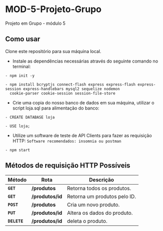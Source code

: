# MOD-5-Projeto-Grupo
Projeto em Grupo - módulo 5


## Como usar

Clone este repositório para sua máquina local.

- Instale as dependências necessárias através do seguinte comando no terminal:
```
- npm init -y
```
```
- npm install bcryptjs connect-flash express express-flash express-session express-handlebars mysql2 sequelize nodemon 
  cookie-parser cookie-session session-file-store 
```
- Crie uma copia do nosso banco de dados em sua máquina, utilizar o script loja.sql para alimentação do banco:
```
- CREATE DATABASE loja
```
```
- USE loja;
```
- Utilize um software de teste de API Clients para fazer as requisição HTTP:
``
  Software recomendados: insomnia ou postman
``
```
- npm start
```
## Métodos de requisição HTTP Possíveis


| Método | Rota | Descrição |
| ------ | ----- | ----------- |
| **`GET`** | **/produtos** | Retorna todos os produtos. |
|  **`GET`** | **/produtos/id** | Retorna um produtos pelo ID. |
|  **`POST`** | **/produtos** | Cria um novo produto.  |
|  **`PUT`** | **/produtos/id** | Altera os dados do produto.
|  **`DELETE`** | **/produtos/id** | deleta o produto.

